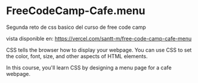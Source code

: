 # FreeCodeCamp-Cafe.menu
Segunda reto de css basico del curso de free code camp

vista disponible en: https://vercel.com/santt-m/free-code-camp-cafe-menu

CSS tells the browser how to display your webpage. You can use CSS to set the color, font, size, and other aspects of HTML elements.

In this course, you'll learn CSS by designing a menu page for a cafe webpage.
